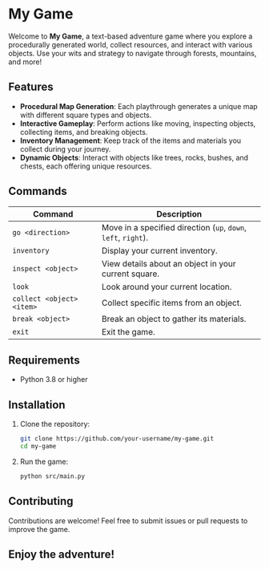 # My Game

Welcome to **My Game**, a text-based adventure game where you explore a procedurally generated world, collect resources, and interact with various objects. Use your wits and strategy to navigate through forests, mountains, and more!

## Features

- **Procedural Map Generation**: Each playthrough generates a unique map with different square types and objects.
- **Interactive Gameplay**: Perform actions like moving, inspecting objects, collecting items, and breaking objects.
- **Inventory Management**: Keep track of the items and materials you collect during your journey.
- **Dynamic Objects**: Interact with objects like trees, rocks, bushes, and chests, each offering unique resources.

## Commands

| Command         | Description                                      |
|-----------------|--------------------------------------------------|
| `go <direction>`| Move in a specified direction (`up`, `down`, `left`, `right`). |
| `inventory`     | Display your current inventory.                  |
| `inspect <object>` | View details about an object in your current square. |
| `look`          | Look around your current location.               |
| `collect <object> <item>` | Collect specific items from an object.  |
| `break <object>`| Break an object to gather its materials.          |
| `exit`          | Exit the game.                                   |

## Requirements

- Python 3.8 or higher

## Installation

1. Clone the repository:
    ```bash
    git clone https://github.com/your-username/my-game.git
    cd my-game
    ```

2. Run the game:
    ```bash
    python src/main.py
    ```

## Contributing

Contributions are welcome! Feel free to submit issues or pull requests to improve the game.

## Enjoy the adventure!  